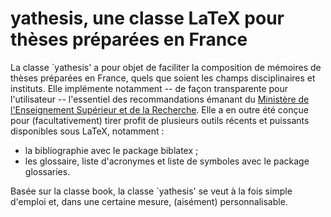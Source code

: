 yathesis, une classe LaTeX pour thèses préparées en France
========

La classe `yathesis' a pour objet de faciliter la composition de mémoires de
thèses préparées en France, quels que soient les champs disciplinaires et
instituts. Elle implémente notamment -- de façon transparente pour
l'utilisateur -- l'essentiel des recommandations émanant du [Ministère de
l'Enseignement Supérieur et de la
Recherche](http://www.sup.adc.education.fr/bib/Acti/These/guidoct.rtf).  Elle
a en outre été conçue pour (facultativement) tirer profit de plusieurs outils
récents et puissants disponibles sous LaTeX, notamment :

- la bibliographie avec le package biblatex ;
- les glossaire, liste d'acronymes et liste de symboles avec le package
  glossaries.

Basée sur la classe book, la classe `yathesis' se veut à la fois simple
d'emploi et, dans une certaine mesure, (aisément) personnalisable.
